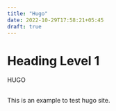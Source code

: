 ```yaml
---
title: "Hugo"
date: 2022-10-29T17:58:21+05:45
draft: true
---
```


# Heading Level 1

HUGO

##
This is an example to test hugo site.